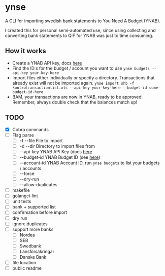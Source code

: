 # ynse
A CLI for importing swedish bank statements to You Need A Budget (YNAB).

I created this for personal semi-automated use, since using collecting and converting bank statements to QIF for YNAB was just to time consuming.

## How it works
* Create a YNAB API key, docs [here](https://api.youneedabudget.com/#authentication)
* Find the ID:s for the budget / account you want to use
```ynse budgets --api-key your-key-here```
* Import files either individually or specify a directory. Transactions that already exist will not be imported again.
```ynse import shb -f kontrotransactionlist.xls --api-key your-key-here --budget-id some-budget-id-here```
* BAM, your transactions are now in YNAB, ready to be approved. Remember, always double check that the balances match up!

## TODO
- [x] Cobra commands
- [ ] Flag parse
    - [ ] -f --file File to import 
    - [ ] -d --dir Directory to import files from 
    - [ ] --api-key  YNAB API Key (docs [here](https://api.youneedabudget.com/#authentication) 
    - [ ] --budget-id  YNAB Budget ID (see [here](https://api.youneedabudget.com/#quick-start))
    - [ ] --account-id  YNAB Account ID, run `ynse budgets` to list your budgets / accounts 
    - [ ] --force
    - [ ] --dry-run
    - [ ] --allow-duplicates
- [ ] makefile
- [ ] golangci-lint
- [ ] unit tests
- [ ] bank + supported list
- [ ] confirmation before import
- [ ] dry run
- [ ] ignore duplicates
- [ ] support more banks
    - [ ] Nordea
    - [ ] SEB
    - [ ] Swedbank
    - [ ] Länsförsäkringar
    - [ ] Danske Bank
- [ ] file location
- [ ] public readme
